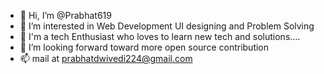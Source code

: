 - 👋 Hi, I’m @Prabhat619
- 👀 I’m interested in Web Development UI designing and Problem Solving
- 🌱 I'm a tech Enthusiast who loves to learn new tech and solutions....
- 💞️ I’m looking forward toward more open source contribution 
- 📫 mail at prabhatdwivedi224@gmail.com

<!---
 I have hand on experience on various technologies like 
 React JS , vanilla JS ,HTML5, CSS, Bootstrap,SCSS
--->
